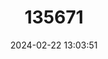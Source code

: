---
title: "135671"
category: "Coregonus hiemalis"
draft: false
date: 2024-02-22 13:03:51
languages:
  French: ["Gravenche"]
  English: ["Geneva Winter Whitefish"]
---